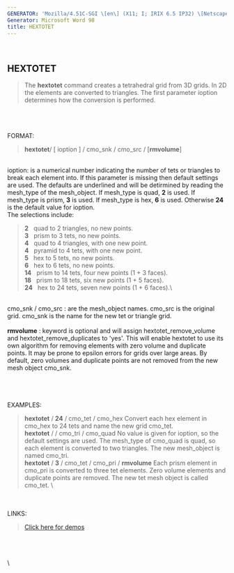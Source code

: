 ```yaml
---
GENERATOR: 'Mozilla/4.51C-SGI \[en\] (X11; I; IRIX 6.5 IP32) \[Netscape\]'
Generator: Microsoft Word 98
title: HEXTOTET
---
```


 

HEXTOTET
--------

> The **hextotet** command creates a tetrahedral grid from 3D grids. In
> 2D the elements are converted to triangles. The first parameter
> ioption determines how the conversion is performed.

\
\
\
FORMAT:

> **hextotet**/ \[ ioption \] / cmo\_snk / cmo\_src / \[**rmvolume**\]

\
ioption: is a numerical number indicating the number of tets or
triangles to break each element into. If this parameter is missing then
default settings are used. The defaults are underlined and will be
detirmined by reading the mesh\_type of the mesh\_object. If mesh\_type
is quad, **2** is used. If mesh\_type is prism, **3** is used. If
mesh\_type is hex, **6** is used. Otherwise **24** is the default value
for ioption.\
The selections include:

> **2**   quad to 2 triangles, no new points.\
> **3**   prism to 3 tets, no new points.\
> **4**   quad to 4 triangles, with one new point.\
> **4**   pyramid to 4 tets, with one new point.\
> **5**   hex to 5 tets, no new points.\
> **6**   hex to 6 tets, no new points.\
> **14**   prism to 14 tets, four new points (1 + 3 faces).\
> **18**   prism to 18 tets, six new points (1 + 5 faces).\
> **24**   hex to 24 tets, seven new points (1 + 6 faces).\

\
cmo\_snk / cmo\_src : are the mesh\_object names. cmo\_src is the
original grid. cmo\_snk is the name for the new tet or triangle grid.\
\
**rmvolume** : keyword is optional and will assign
hextotet\_remove\_volume and hextotet\_remove\_duplicates to 'yes'. This
will enable hextotet to use its own algorithm for removing elements with
zero volume and duplicate points. It may be prone to epsilon errors for
grids over large areas. By default, zero volumes and duplicate points
are not removed from the new mesh object cmo\_snk.\
\
\
\
\
EXAMPLES:

> **hextotet** / **24** / cmo\_tet / cmo\_hex
> Convert each hex element in cmo\_hex to 24 tets and name the new grid
> cmo\_tet.
> \
> **hextotet** / / cmo\_tri / cmo\_quad
> No value is given for ioption, so the default settings are used. The
> mesh\_type of cmo\_quad is quad, so each element is converted to two
> triangles. The new mesh\_object is named cmo\_tri.
> \
> **hextotet** / **3** / cmo\_tet / cmo\_pri / **rmvolume**
> Each prism element in cmo\_pri is converted to three tet elements.
> Zero volume elements and duplicate points are removed. The new tet
> mesh object is called cmo\_tet.
> \

\
\
LINKS:

> [Click here for demos](demos/hextotet/test/html/main_hextet.html)

\
\
\
\
